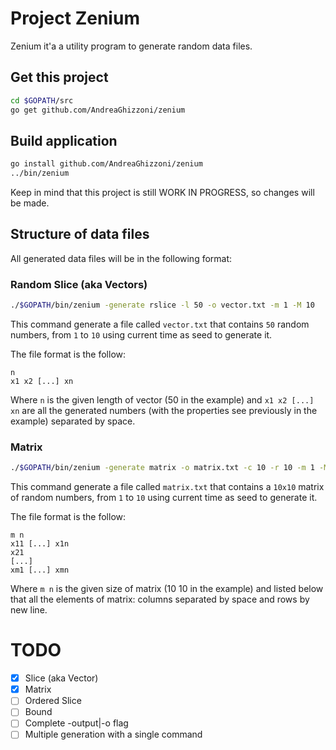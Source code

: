 # Project Zenium
Zenium it'a a utility program to generate random data files.

## Get this project
```bash
cd $GOPATH/src
go get github.com/AndreaGhizzoni/zenium
```

## Build application
```bash
go install github.com/AndreaGhizzoni/zenium
../bin/zenium
```

Keep in mind that this project is still WORK IN PROGRESS, so changes will be
made.

## Structure of data files
All generated data files will be in the following format:

### Random Slice (aka Vectors)
```bash
./$GOPATH/bin/zenium -generate rslice -l 50 -o vector.txt -m 1 -M 10
```
This command generate a file called `vector.txt` that contains `50` random 
numbers, from `1` to `10` using current time as seed to generate it.

The file format is the follow:
```
n
x1 x2 [...] xn
```
Where `n` is the given length of vector (50 in the example) and `x1 x2 [...] xn`
are all the generated numbers (with the properties see previously in the 
example) separated by space.


### Matrix
```bash
./$GOPATH/bin/zenium -generate matrix -o matrix.txt -c 10 -r 10 -m 1 -M 10
```
This command generate a file called `matrix.txt` that contains a `10x10` matrix
of random numbers, from `1` to `10` using current time as seed to generate it.

The file format is the follow:
```
m n
x11 [...] x1n
x21
[...]
xm1 [...] xmn
```
Where `m n` is the given size of matrix (10 10 in the example) and listed below
that all the elements of matrix: columns separated by space and rows by new line.

# TODO
- [x] Slice (aka Vector)
- [x] Matrix
- [ ] Ordered Slice
- [ ] Bound
- [ ] Complete -output|-o flag
- [ ] Multiple generation with a single command